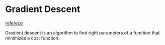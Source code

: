 # Gradient Descent

[referece][gradient-descent]

Gradient descent is an algorithm to find right parameters of a function that minimizes a cost function.

[gradient-descent]: https://machinelearningmastery.com/gradient-descent-for-machine-learning/